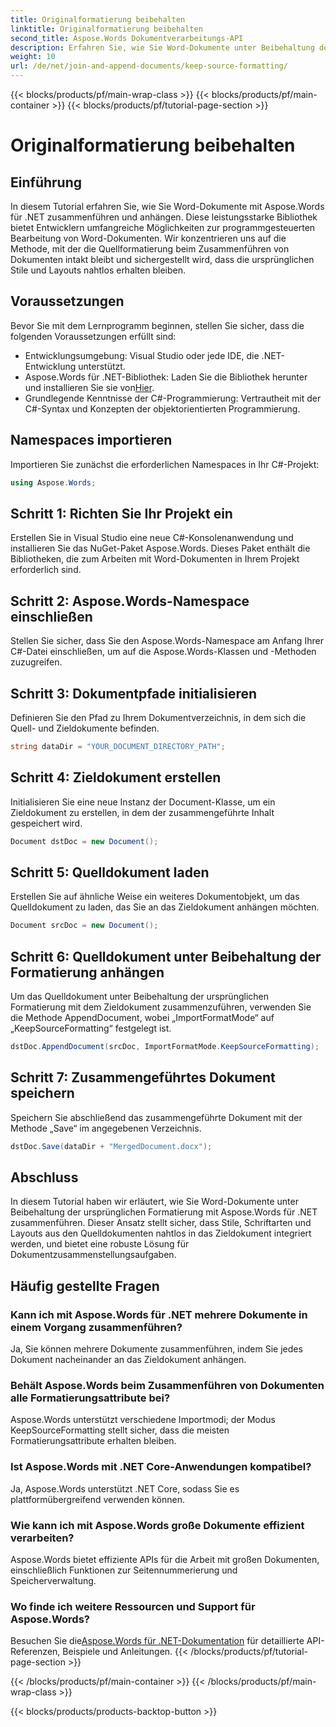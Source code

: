 ```yaml
---
title: Originalformatierung beibehalten
linktitle: Originalformatierung beibehalten
second_title: Aspose.Words Dokumentverarbeitungs-API
description: Erfahren Sie, wie Sie Word-Dokumente unter Beibehaltung der Formatierung mit Aspose.Words für .NET zusammenführen. Ideal für Entwickler, die Dokumentzusammenstellungsaufgaben automatisieren möchten.
weight: 10
url: /de/net/join-and-append-documents/keep-source-formatting/
---
```


{{< blocks/products/pf/main-wrap-class >}}
{{< blocks/products/pf/main-container >}}
{{< blocks/products/pf/tutorial-page-section >}}

# Originalformatierung beibehalten

## Einführung

In diesem Tutorial erfahren Sie, wie Sie Word-Dokumente mit Aspose.Words für .NET zusammenführen und anhängen. Diese leistungsstarke Bibliothek bietet Entwicklern umfangreiche Möglichkeiten zur programmgesteuerten Bearbeitung von Word-Dokumenten. Wir konzentrieren uns auf die Methode, mit der die Quellformatierung beim Zusammenführen von Dokumenten intakt bleibt und sichergestellt wird, dass die ursprünglichen Stile und Layouts nahtlos erhalten bleiben.

## Voraussetzungen

Bevor Sie mit dem Lernprogramm beginnen, stellen Sie sicher, dass die folgenden Voraussetzungen erfüllt sind:

- Entwicklungsumgebung: Visual Studio oder jede IDE, die .NET-Entwicklung unterstützt.
-  Aspose.Words für .NET-Bibliothek: Laden Sie die Bibliothek herunter und installieren Sie sie von[Hier](https://releases.aspose.com/words/net/).
- Grundlegende Kenntnisse der C#-Programmierung: Vertrautheit mit der C#-Syntax und Konzepten der objektorientierten Programmierung.

## Namespaces importieren

Importieren Sie zunächst die erforderlichen Namespaces in Ihr C#-Projekt:

```csharp
using Aspose.Words;
```

## Schritt 1: Richten Sie Ihr Projekt ein

Erstellen Sie in Visual Studio eine neue C#-Konsolenanwendung und installieren Sie das NuGet-Paket Aspose.Words. Dieses Paket enthält die Bibliotheken, die zum Arbeiten mit Word-Dokumenten in Ihrem Projekt erforderlich sind.

## Schritt 2: Aspose.Words-Namespace einschließen

Stellen Sie sicher, dass Sie den Aspose.Words-Namespace am Anfang Ihrer C#-Datei einschließen, um auf die Aspose.Words-Klassen und -Methoden zuzugreifen.

## Schritt 3: Dokumentpfade initialisieren

Definieren Sie den Pfad zu Ihrem Dokumentverzeichnis, in dem sich die Quell- und Zieldokumente befinden.

```csharp
string dataDir = "YOUR_DOCUMENT_DIRECTORY_PATH";
```

## Schritt 4: Zieldokument erstellen

Initialisieren Sie eine neue Instanz der Document-Klasse, um ein Zieldokument zu erstellen, in dem der zusammengeführte Inhalt gespeichert wird.

```csharp
Document dstDoc = new Document();
```

## Schritt 5: Quelldokument laden

Erstellen Sie auf ähnliche Weise ein weiteres Dokumentobjekt, um das Quelldokument zu laden, das Sie an das Zieldokument anhängen möchten.

```csharp
Document srcDoc = new Document();
```

## Schritt 6: Quelldokument unter Beibehaltung der Formatierung anhängen

Um das Quelldokument unter Beibehaltung der ursprünglichen Formatierung mit dem Zieldokument zusammenzuführen, verwenden Sie die Methode AppendDocument, wobei „ImportFormatMode“ auf „KeepSourceFormatting“ festgelegt ist.

```csharp
dstDoc.AppendDocument(srcDoc, ImportFormatMode.KeepSourceFormatting);
```

## Schritt 7: Zusammengeführtes Dokument speichern

Speichern Sie abschließend das zusammengeführte Dokument mit der Methode „Save“ im angegebenen Verzeichnis.

```csharp
dstDoc.Save(dataDir + "MergedDocument.docx");
```

## Abschluss

In diesem Tutorial haben wir erläutert, wie Sie Word-Dokumente unter Beibehaltung der ursprünglichen Formatierung mit Aspose.Words für .NET zusammenführen. Dieser Ansatz stellt sicher, dass Stile, Schriftarten und Layouts aus den Quelldokumenten nahtlos in das Zieldokument integriert werden, und bietet eine robuste Lösung für Dokumentzusammenstellungsaufgaben.

## Häufig gestellte Fragen

### Kann ich mit Aspose.Words für .NET mehrere Dokumente in einem Vorgang zusammenführen?
Ja, Sie können mehrere Dokumente zusammenführen, indem Sie jedes Dokument nacheinander an das Zieldokument anhängen.

### Behält Aspose.Words beim Zusammenführen von Dokumenten alle Formatierungsattribute bei?
Aspose.Words unterstützt verschiedene Importmodi; der Modus KeepSourceFormatting stellt sicher, dass die meisten Formatierungsattribute erhalten bleiben.

### Ist Aspose.Words mit .NET Core-Anwendungen kompatibel?
Ja, Aspose.Words unterstützt .NET Core, sodass Sie es plattformübergreifend verwenden können.

### Wie kann ich mit Aspose.Words große Dokumente effizient verarbeiten?
Aspose.Words bietet effiziente APIs für die Arbeit mit großen Dokumenten, einschließlich Funktionen zur Seitennummerierung und Speicherverwaltung.

### Wo finde ich weitere Ressourcen und Support für Aspose.Words?
 Besuchen Sie die[Aspose.Words für .NET-Dokumentation](https://reference.aspose.com/words/net/) für detaillierte API-Referenzen, Beispiele und Anleitungen.
{{< /blocks/products/pf/tutorial-page-section >}}

{{< /blocks/products/pf/main-container >}}
{{< /blocks/products/pf/main-wrap-class >}}

{{< blocks/products/products-backtop-button >}}
